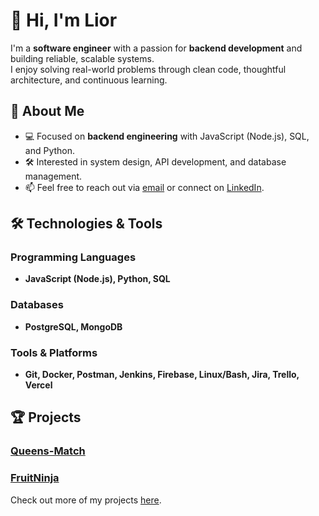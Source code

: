 # 👋 Hi, I'm Lior

I'm a **software engineer** with a passion for **backend development** and building reliable, scalable systems.  
I enjoy solving real-world problems through clean code, thoughtful architecture, and continuous learning.

## 🚀 About Me
- 💻 Focused on **backend engineering** with JavaScript (Node.js), SQL, and Python.
- 🛠️ Interested in system design, API development, and database management.
- 📫 Feel free to reach out via [email](mailto:liorkashi@gmail.com) or connect on [LinkedIn](https://www.linkedin.com/in/liorkashi/).

## 🛠️ Technologies & Tools

### Programming Languages  
- **JavaScript (Node.js), Python, SQL**

### Databases  
- **PostgreSQL, MongoDB**

### Tools & Platforms  
- **Git, Docker, Postman, Jenkins, Firebase, Linux/Bash, Jira, Trello, Vercel**

## 🏆 Projects

### [Queens-Match](https://github.com/liork98/Queens-Match)  


### [FruitNinja](https://github.com/liork98/FruitNinja)  


Check out more of my projects [here](https://github.com/liork98?tab=repositories).  

